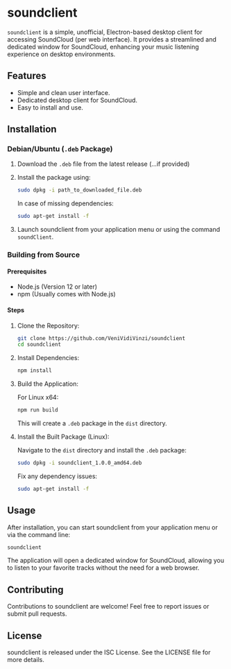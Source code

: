 # soundclient

`soundclient` is a simple, unofficial, Electron-based desktop client for accessing SoundCloud (per web interface). It provides a streamlined and dedicated window for SoundCloud, enhancing your music listening experience on desktop environments.


## Features

- Simple and clean user interface.
- Dedicated desktop client for SoundCloud.
- Easy to install and use.

## Installation

### Debian/Ubuntu (`.deb` Package)

1. Download the `.deb` file from the latest release (...if provided)
2. Install the package using:

   ```bash
   sudo dpkg -i path_to_downloaded_file.deb
   ```

   In case of missing dependencies:

   ```bash
   sudo apt-get install -f
   ```

3. Launch soundclient from your application menu or using the command `soundClient`.

### Building from Source

#### Prerequisites

- Node.js (Version 12 or later)
- npm (Usually comes with Node.js)

#### Steps

1. Clone the Repository:
   
   ```bash
   git clone https://github.com/VeniVidiVinzi/soundclient
   cd soundclient
   ```

2. Install Dependencies:

   ```bash
   npm install
   ```

3. Build the Application:

   For Linux x64:

   ```bash
   npm run build
   ```

   This will create a `.deb` package in the `dist` directory.

4. Install the Built Package (Linux):

   Navigate to the `dist` directory and install the `.deb` package:

   ```bash
   sudo dpkg -i soundclient_1.0.0_amd64.deb
   ```

   Fix any dependency issues:

   ```bash
   sudo apt-get install -f
   ```

## Usage

After installation, you can start soundclient from your application menu or via the command line:

```bash
soundclient
```

The application will open a dedicated window for SoundCloud, allowing you to listen to your favorite tracks without the need for a web browser.

## Contributing

Contributions to soundclient are welcome! Feel free to report issues or submit pull requests.

## License

soundclient is released under the ISC License. See the LICENSE file for more details.
